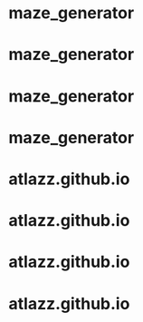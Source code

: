 # maze_generator
# maze_generator
# maze_generator
# maze_generator
# atlazz.github.io
# atlazz.github.io
# atlazz.github.io
# atlazz.github.io
